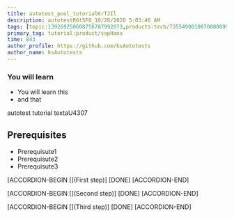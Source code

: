 ```yaml
---
title: autotest_pool_tutorialKrTJIl
description: autotestR6t5F0_10/28/2020 5:03:46 AM
tags: [topic:139269250608756787992873,products:tech/73554900100700000996,tutorial:experience/advanced]
primary_tag: tutorial:product/sapHana
time: 843
author_profile: https://github.com/ksAutotests
author_name: ksAutotests
---
```

### You will learn
- You will learn this
- and that

autotest tutorial textaU4307

## Prerequisites
- Prerequisute1
- Prerequisute2
- Prerequisute3

[ACCORDION-BEGIN [](First step)]
[DONE]
[ACCORDION-END]

[ACCORDION-BEGIN [](Second step)]
[DONE]
[ACCORDION-END]

[ACCORDION-BEGIN [](Third step)]
[DONE]
[ACCORDION-END]

